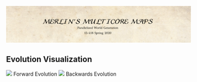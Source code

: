 <img src="documentation/title.png">

## Evolution Visualization

<img src="documentation/evolution_forward.gif" width="50%">
Forward Evolution
<img src="documentation/evolution_backwards.gif" width="50%">
Backwards Evolution
